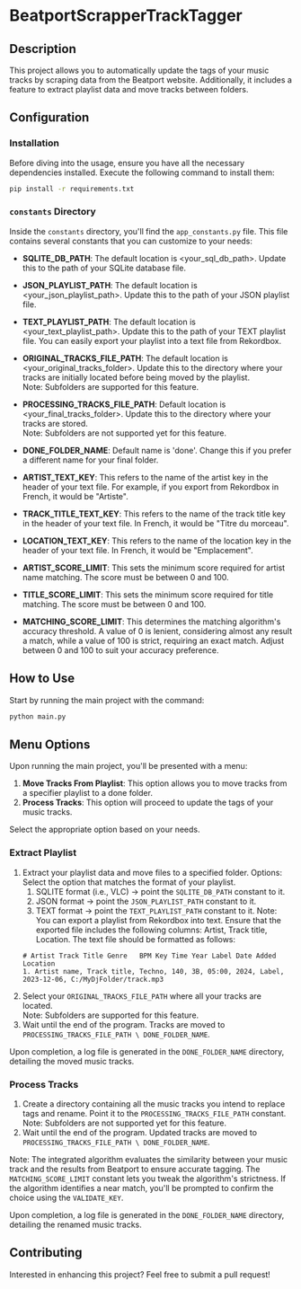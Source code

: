 # BeatportScrapperTrackTagger

## Description

This project allows you to automatically update the tags of your music tracks by scraping data from the Beatport
website. Additionally, it includes a feature to extract playlist data and move tracks between folders.

## Configuration

### Installation

Before diving into the usage, ensure you have all the necessary dependencies installed. Execute the following command to
install them:

```bash
pip install -r requirements.txt
```

### `constants` Directory

Inside the `constants` directory, you'll find the `app_constants.py` file. This file contains several constants that you
can customize to your needs:

- **SQLITE_DB_PATH**: The default location is <your_sql_db_path>. Update this to the path of your SQLite database
  file.
- **JSON_PLAYLIST_PATH**: The default location is <your_json_playlist_path>. Update this to the path of your JSON
  playlist
  file.
- **TEXT_PLAYLIST_PATH**: The default location is <your_text_playlist_path>. Update this to the path of your TEXT
  playlist
  file. You can easily export your playlist into a text file from Rekordbox.

- **ORIGINAL_TRACKS_FILE_PATH**: The default location is <your_original_tracks_folder>. Update this to the directory
  where your
  tracks are initially located before being moved by the playlist.  
  Note: Subfolders are supported for this feature.
- **PROCESSING_TRACKS_FILE_PATH**: Default location is <your_final_tracks_folder>. Update this to the directory where
  your tracks are
  stored.  
  Note: Subfolders are not supported yet for this feature.
- **DONE_FOLDER_NAME**: Default name is 'done'. Change this if you prefer a different name for your final folder.

- **ARTIST_TEXT_KEY**: This refers to the name of the artist key in the header of your text file. For example, if you
  export from Rekordbox in French, it would be "Artiste".
- **TRACK_TITLE_TEXT_KEY**: This refers to the name of the track title key in the header of your text file. In French,
  it would be "Titre du morceau".
- **LOCATION_TEXT_KEY**: This refers to the name of the location key in the header of your text file. In French, it
  would be "Emplacement".

- **ARTIST_SCORE_LIMIT**: This sets the minimum score required for artist name matching. The score must be between 0 and
    100.
- **TITLE_SCORE_LIMIT**: This sets the minimum score required for title matching. The score must be between 0 and 100.
- **MATCHING_SCORE_LIMIT**: This determines the matching algorithm's accuracy threshold. A value of 0 is lenient,
  considering almost any result a match, while a value of 100 is strict, requiring an exact match. Adjust between 0 and
  100 to suit your accuracy preference.

## How to Use

Start by running the main project with the command:

```bash
python main.py
```

## Menu Options

Upon running the main project, you'll be presented with a menu:

1. **Move Tracks From Playlist**: This option allows you to move tracks from a specifier playlist to a done folder.
2. **Process Tracks**: This option will proceed to update the tags of your music tracks.

Select the appropriate option based on your needs.

### Extract Playlist

1. Extract your playlist data and move files to a specified folder.
   Options: Select the option that matches the format of your playlist.
    1. SQLITE format (i.e., VLC) -> point the `SQLITE_DB_PATH` constant to it.
    2. JSON format -> point the `JSON_PLAYLIST_PATH` constant to it.
    3. TEXT format -> point the `TEXT_PLAYLIST_PATH` constant to it.
       Note: You can export a playlist from Rekordbox into text. Ensure that the exported file includes the following columns: Artist, Track title, Location. The text file should be formatted as follows:
   ```text
   # Artist Track Title Genre	BPM	Key	Time Year Label Date Added Location
   1. Artist name, Track title, Techno, 140, 3B, 05:00, 2024, Label, 2023-12-06, C:/MyDjFolder/track.mp3
    ```
2. Select your `ORIGINAL_TRACKS_FILE_PATH` where all your tracks are located.  
   Note: Subfolders are supported for this feature.
3. Wait until the end of the program. Tracks are moved to `PROCESSING_TRACKS_FILE_PATH \ DONE_FOLDER_NAME`.

Upon completion, a log file is generated in the `DONE_FOLDER_NAME` directory, detailing the moved music tracks.

### Process Tracks

1. Create a directory containing all the music tracks you intend to replace tags and rename. Point it to
   the `PROCESSING_TRACKS_FILE_PATH` constant.  
   Note: Subfolders are not supported yet for this feature.
2. Wait until the end of the program. Updated tracks are moved to `PROCESSING_TRACKS_FILE_PATH \ DONE_FOLDER_NAME`.

Note: The integrated algorithm evaluates the similarity between your music track and the results from Beatport to ensure
accurate tagging. The `MATCHING_SCORE_LIMIT` constant lets you tweak the algorithm's strictness. If the algorithm
identifies a near match, you'll be prompted to confirm the choice using the `VALIDATE_KEY`.

Upon completion, a log file is generated in the `DONE_FOLDER_NAME` directory, detailing the renamed music tracks.

## Contributing

Interested in enhancing this project? Feel free to submit a pull request!
